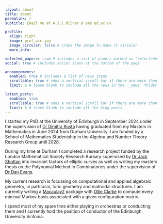 ```yaml
---
layout: about
title: about
permalink: /
subtitle: Email me at A.J.C.Milner @ sms.ed.ac.uk

profile:
  align: right
  image: prof_pic.jpg
  image_circular: false # crops the image to make it circular
  more_info: 

selected_papers: true # includes a list of papers marked as "selected={true}"
social: true # includes social icons at the bottom of the page

announcements:
  enabled: true # includes a list of news items
  scrollable: true # adds a vertical scroll bar if there are more than 3 news items
  limit: 5 # leave blank to include all the news in the `_news` folder

latest_posts:
  enabled: true
  scrollable: true # adds a vertical scroll bar if there are more than 3 new posts items
  limit: 3 # leave blank to include all the blog posts
---
```


I started my PhD at the University of Edinburgh in September 2024 under the supervision of [Dr Dimitra Kosta](https://sites.google.com/view/dkosta) having graduated from my Masters in Mathematics in June 2024 from Durham University. I am funded by a School of Mathematics Studentship in the Algebra and Number Theory Research Group until 2028.

During my time at Durham I completed a research project funded by the London Mathematical Society Research Bursary supervised by [Dr Jack Shotton](https://www.maths.dur.ac.uk/users/jack.g.shotton/) into invariant factors of elliptic curves as well as writing my masters thesis on the Polynomial Method in Combinatorics under the supervision of [Dr Dan Evans](https://www.durham.ac.uk/staff/daniel-evans/).

My current research is focussing on computational and applied algebraic geometry, in particular, toric geometry and matroidal structures. I am currently writing a [Macaulay2](https://macaulay2.com/) package with [Ollie Clarke](https://sites.google.com/view/oclarke-homepage/) to compute every minimal Markov basis associated with a given configuration matrix.

I spend most of my spare time either playing in orchestras or conducting them and I currently hold the position of conductor of the Edinburgh University Sinfonia.
